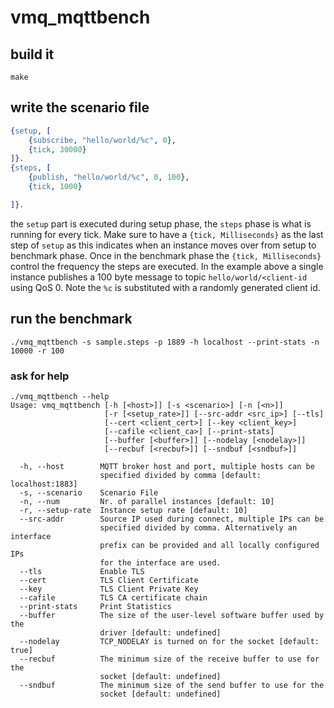 # vmq_mqttbench

## build it

    make

## write the scenario file

```erlang
{setup, [
    {subscribe, "hello/world/%c", 0},
    {tick, 30000}
]}.
{steps, [
    {publish, "hello/world/%c", 0, 100},
    {tick, 1000}

]}.
```

the `setup` part is executed during setup phase, the `steps` phase is what is
running for every tick. Make sure to have a `{tick, Milliseconds}` as the last
step of `setup` as this indicates when an instance moves over from setup to
benchmark phase. Once in the benchmark phase the `{tick, Milliseconds}` control
the frequency the steps are executed. In the example above a single instance
publishes a 100 byte message to topic `hello/world/<client-id` using QoS 0. Note
the `%c` is substituted with a randomly generated client id.

## run the benchmark

    ./vmq_mqttbench -s sample.steps -p 1889 -h localhost --print-stats -n 10000 -r 100

### ask for help 

    ./vmq_mqttbench --help
    Usage: vmq_mqttbench [-h [<host>]] [-s <scenario>] [-n [<n>]]
                         [-r [<setup_rate>]] [--src-addr <src_ip>] [--tls]
                         [--cert <client_cert>] [--key <client_key>]
                         [--cafile <client_ca>] [--print-stats]
                         [--buffer [<buffer>]] [--nodelay [<nodelay>]]
                         [--recbuf [<recbuf>]] [--sndbuf [<sndbuf>]]
    
      -h, --host        MQTT broker host and port, multiple hosts can be 
                        specified divided by comma [default: localhost:1883]
      -s, --scenario    Scenario File
      -n, --num         Nr. of parallel instances [default: 10]
      -r, --setup-rate  Instance setup rate [default: 10]
      --src-addr        Source IP used during connect, multiple IPs can be 
                        specified divided by comma. Alternatively an interface 
                        prefix can be provided and all locally configured IPs 
                        for the interface are used.
      --tls             Enable TLS
      --cert            TLS Client Certificate
      --key             TLS Client Private Key
      --cafile          TLS CA certificate chain
      --print-stats     Print Statistics
      --buffer          The size of the user-level software buffer used by the 
                        driver [default: undefined]
      --nodelay         TCP_NODELAY is turned on for the socket [default: true]
      --recbuf          The minimum size of the receive buffer to use for the 
                        socket [default: undefined]
      --sndbuf          The minimum size of the send buffer to use for the 
                        socket [default: undefined]
    
